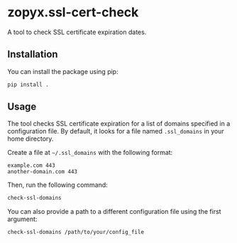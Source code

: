 # zopyx.ssl-cert-check

A tool to check SSL certificate expiration dates.

## Installation

You can install the package using pip:

```bash
pip install .
```

## Usage

The tool checks SSL certificate expiration for a list of domains specified in a configuration file. By default, it looks for a file named `.ssl_domains` in your home directory.

Create a file at `~/.ssl_domains` with the following format:

```
example.com 443
another-domain.com 443
```

Then, run the following command:

```bash
check-ssl-domains
```

You can also provide a path to a different configuration file using the first argument:

```bash
check-ssl-domains /path/to/your/config_file
```
